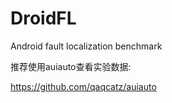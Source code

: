 # DroidFL
Android fault localization benchmark

推荐使用auiauto查看实验数据:

https://github.com/qaqcatz/auiauto
